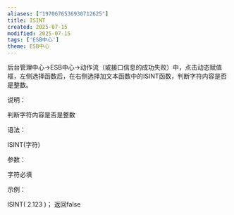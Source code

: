 ```yaml
---
aliases: ["1970676536930712625"]
title: ISINT
created: 2025-07-15
modified: 2025-07-15
tags: ['ESB中心']
theme: ESB中心
---
```


后台管理中心->ESB中心->动作流（或接口信息的成功失败）中，点击动态赋值框，左侧选择函数后，在右侧选择加文本函数中的ISINT函数，判断字符内容是否是整数。

说明：

判断字符内容是否是整数

语法：

ISINT(字符)

参数：

字符必填

示例：

ISINT( 2.123 )； 返回false